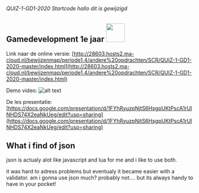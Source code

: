 ###### QUIZ-1-GD1-2020 Startcode hallo dit is gewijzigd

## Gamedevelopment 1e jaar <img src="https://www.ma-web.nl/static/vector/Logo_blok.svg"  width=50>
Link naar de online versie: [http://28603.hosts2.ma-cloud.nl/bewijzenmap/periode1.4/andere%20opdrachten/SCR/QUIZ-1-GD1-2020-master/index.html](http://28603.hosts2.ma-cloud.nl/bewijzenmap/periode1.4/andere%20opdrachten/SCR/QUIZ-1-GD1-2020-master/index.html)

Demo video: 
![alt text](https://media.discordapp.net/attachments/625997314158493706/712295170229534731/alstu.gif)


De les presentatie: [https://docs.google.com/presentation/d/1FYhRyuzpNjtS6HsgpUKtPscA1rUlNHDS74X2eaNkUeg/edit?usp=sharing](https://docs.google.com/presentation/d/1FYhRyuzpNjtS6HsgpUKtPscA1rUlNHDS74X2eaNkUeg/edit?usp=sharing)

## What i find of json
json is actualy alot like javascript and lua for me and i like to use both.


it was hard to adress problems but eventualy it became easier with a validator.
am i gonna use json much? probably not.... but its always handy to have in your pocket!
